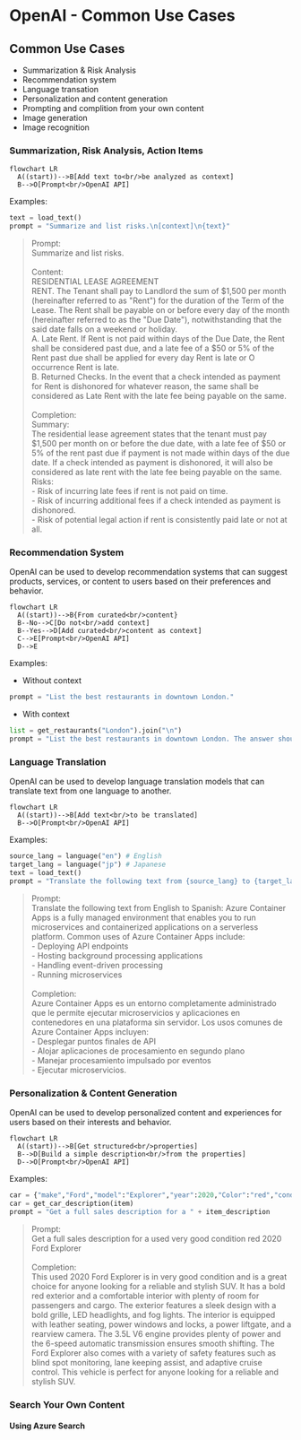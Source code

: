 # OpenAI - Common Use Cases

## Common Use Cases

- Summarization & Risk Analysis
- Recommendation system
- Language transation
- Personalization and content generation
- Prompting and complition from your own content
- Image generation
- Image recognition

### Summarization, Risk Analysis, Action Items

```mermaid
flowchart LR
  A((start))-->B[Add text to<br/>be analyzed as context]
  B-->O[Prompt<br/>OpenAI API]
```

Examples:

```python
text = load_text()
prompt = "Summarize and list risks.\n[context]\n{text}"
```


> Prompt:<br/>Summarize and list risks.<br/><br/>Content:<br/>RESIDENTIAL LEASE AGREEMENT<br/>
RENT. The Tenant shall pay to Landlord the sum of $1,500 per month (hereinafter referred to as "Rent") for the duration of the Term of the Lease. The Rent shall be payable on or before every day of the month (hereinafter referred to as the "Due Date"), notwithstanding that the said date falls on a weekend or holiday.<br/>
A. Late Rent. If Rent is not paid within days of the Due Date, the Rent shall be considered past due, and a late fee of a $50 or 5% of the Rent past due shall be applied for every day Rent is late or O occurrence Rent is late.<br/>B. Returned Checks. In the event that a check intended as payment for Rent is dishonored for whatever reason, the same shall be considered as Late Rent with the late fee being payable on the same.<br/><br/>Completion:<br/>Summary:<br/>The residential lease agreement states that the tenant must pay $1,500 per month on or before the due date, with a late fee of $50 or 5% of the rent past due if payment is not made within days of the due date. If a check intended as payment is dishonored, it will also be considered as late rent with the late fee being payable on the same.<br/>Risks:<br/>- Risk of incurring late fees if rent is not paid on time.<br/>- Risk of incurring additional fees if a check intended as payment is dishonored.<br/>- Risk of potential legal action if rent is consistently paid late or not at all.


### Recommendation System

OpenAI can be used to develop recommendation systems that can suggest products, services, or content to users based on their preferences and behavior.

```mermaid
flowchart LR
  A((start))-->B{From curated<br/>content}  
  B--No-->C[Do not<br/>add context]
  B--Yes-->D[Add curated<br/>content as context]
  C-->E[Prompt<br/>OpenAI API]
  D-->E
```

Examples:

- Without context
```python
prompt = "List the best restaurants in downtown London."
```

- With context
```python
list = get_restaurants("London").join("\n")
prompt = "List the best restaurants in downtown London. The answer should come from the following list:\n{list}"
```

### Language Translation

OpenAI can be used to develop language translation models that can translate text from one language to another.

```mermaid
flowchart LR
  A((start))-->B[Add text<br/>to be translated]
  B-->O[Prompt<br/>OpenAI API]
```

Examples:

```python
source_lang = language("en") # English
target_lang = language("jp") # Japanese
text = load_text()
prompt = "Translate the following text from {source_lang} to {target_lang}:\n{text}"
```

>Prompt:<br/>Translate the following text from English to Spanish: Azure Container Apps is a fully managed environment that enables you to run microservices and containerized applications on a serverless platform. Common uses of Azure Container Apps include:<br/>- Deploying API endpoints<br/>- Hosting background processing applications<br/>- Handling event-driven processing<br/>- Running microservices<br/><br/>Completion:<br/>Azure Container Apps es un entorno completamente administrado que le permite ejecutar microservicios y aplicaciones en contenedores en una plataforma sin servidor. Los usos comunes de Azure Container Apps incluyen:<br/>- Desplegar puntos finales de API<br/>- Alojar aplicaciones de procesamiento en segundo plano<br/>- Manejar procesamiento impulsado por eventos<br/>- Ejecutar microservicios.


### Personalization & Content Generation

OpenAI can be used to develop personalized content and experiences for users based on their interests and behavior.

```mermaid
flowchart LR
  A((start))-->B[Get structured<br/>properties]
  B-->D[Build a simple description<br/>from the properties]
  D-->O[Prompt<br/>OpenAI API]
```

Examples:

```python
car = {"make","Ford","model":"Explorer","year":2020,"Color":"red","condition":"excellent"}
car = get_car_description(item)
prompt = "Get a full sales description for a " + item_description
```


>Prompt:<br/>Get a full sales description for a used very good condition red 2020 Ford Explorer<br/><br/>Completion:<br/>This used 2020 Ford Explorer is in very good condition and is a great choice for anyone looking for a reliable and stylish SUV. It has a bold red exterior and a comfortable interior with plenty of room for passengers and cargo. The exterior features a sleek design with a bold grille, LED headlights, and fog lights. The interior is equipped with leather seating, power windows and locks, a power liftgate, and a rearview camera. The 3.5L V6 engine provides plenty of power and the 6-speed automatic transmission ensures smooth shifting. The Ford Explorer also comes with a variety of safety features such as blind spot monitoring, lane keeping assist, and adaptive cruise control. This vehicle is perfect for anyone looking for a reliable and stylish SUV.


### Search Your Own Content

#### Using Azure Search
